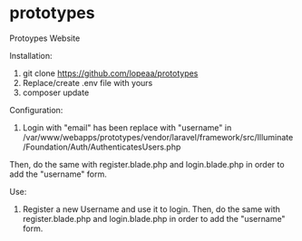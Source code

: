 # prototypes
Protoypes Website

Installation:
1. git clone https://github.com/lopeaa/prototypes
2. Replace/create .env file with yours
3. composer update

Configuration:
1. Login with "email" has been replace with "username" in /var/www/webapps/prototypes/vendor/laravel/framework/src/Illuminate/Foundation/Auth/AuthenticatesUsers.php

Then, do the same with register.blade.php and login.blade.php in order to add the "username" form.

Use:
1. Register a new Username and use it to login. Then, do the same with register.blade.php and login.blade.php in order to add the "username" form.
